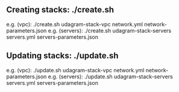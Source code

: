 ## Creating stacks: ./create.sh <stackName> <configuration yml file> <parameters json file>
e.g. (vpc): ./create.sh udagram-stack-vpc network.yml network-parameters.json
e.g. (servers): ./create.sh udagram-stack-servers servers.yml servers-parameters.json

## Updating stacks: ./update.sh <stackName> <configuration yml file> <parameters json file>
e.g. (vpc): ./update.sh udagram-stack-vpc network.yml network-parameters.json
e.g. (servers): ./update.sh udagram-stack-servers servers.yml servers-parameters.json